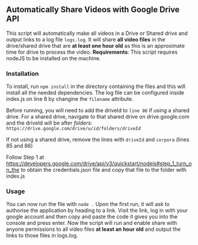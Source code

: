 ## Automatically Share Videos with Google Drive API
This script will automatically make all videos in a Drive or Shared drive and output links to a log file `logs.log`. It will share **all video files** in the drive/shared drive that are **at least one hour old** as this is an approximate time for drive to process the video.
**Requirements**: This script requires nodeJS to be installed on the machine.
### Installation
To install, run `npm install` in the directory containing the files and this will install all the needed dependencies.
The log file can be configured inside index.js on line 8 by changine the `filename` attribute.

Before running, you will need to add the driveId to `line 86` if using a shared drive. For a shared drive, navigate to that shared drive on drive.google.com and the driveId will be after *folders*:
<code><span>htt</span>ps://drive.google<span>.com</span>/drive/u/*id*/folders/*driveId*</code>

If not using a shared drive, remove the lines with `driveId` and `corpora` (lines 85 and 86)

Follow Step 1 at https://developers.google.com/drive/api/v3/quickstart/nodejs#step_1_turn_on_the to obtain the credentials.json file and copy that file to the folder with index.js

### Usage
You can now run the file with `node .` Upon the first run, it will ask to authorise the application by heading to a link. Visit the link, log in with your google account and then copy and paste the code it gives you into the console and press enter. Now the script will run and enable share with anyone permissions to all video files **at least an hour old** and output the links to those files in logs.log.
